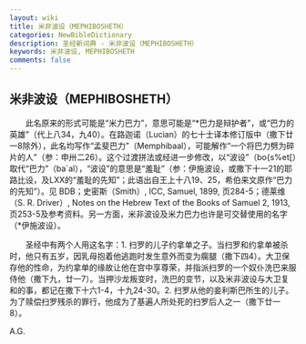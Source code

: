 ```yaml
---
layout: wiki
title: 米非波设（MEPHIBOSHETH）
categories: NewBibleDictionary
description: 圣经新词典 - 米非波设（MEPHIBOSHETH）
keywords: 米非波设, MEPHIBOSHETH
comments: false
---
```


## 米非波设（MEPHIBOSHETH）

　　此名原来的形式可能是“米力巴力”，意思可能是“*巴力是辩护者”，或“巴力的英雄”（代上八34，九40）。在路迦诺（Lucian）的七十士译本修订版中（撒下廿一8除外），此名均写作“孟斐巴力”（Memphibaal），可能解作“一个将巴力劈为碎片的人”（参：申卅二26）。这个过渡拼法或经进一步修改，以“波设”（bo{s%et[）取代“巴力”（ba`al），“波设”的意思是“羞耻”（参：伊施波设，或撒下十一21的耶路比设，及LXX的“羞耻的先知”；此语出自王上十八19、25，希伯来文原作“巴力的先知”）。见 BDB；史密斯（Smith）, ICC, Samuel, 1899, 页284-5；德莱维（S. R. Driver）, Notes on the Hebrew Text of the Books of Samuel 2, 1913, 页253-5及参考资料。另一方面，米非波设及米力巴力也许是可交替使用的名字（*伊施波设）。

　　圣经中有两个人用这名字：1. 扫罗的儿子约拿单之子。当扫罗和约拿单被杀时，他只有五岁，因乳母抱着他逃跑时发生意外而变为瘸腿（撒下四4）。大卫保存他的性命，为约拿单的缘故让他在宫中享尊荣，并指派扫罗的一个奴仆洗巴来服侍他（撒下九，廿一7）。当押沙龙叛变时，洗巴的变节，以及米非波设与大卫复和的事，都记在撒下十六1-4，十九24-30。2. 扫罗从他的妾利斯巴所生的儿子。为了赎偿扫罗残杀的罪行，他成为了基遍人所处死的扫罗后人之一（撒下廿一8）。

A.G.








